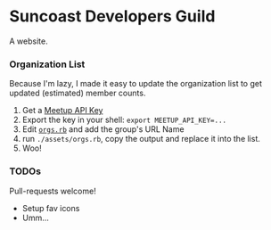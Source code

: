# Suncoast Developers Guild

A website.

### Organization List

Because I'm lazy, I made it easy to update the organization list to get updated (estimated) member counts.

1. Get a [Meetup API Key](https://secure.meetup.com/meetup_api/key/)
2. Export the key in your shell: `export MEETUP_API_KEY=...`
3. Edit [`orgs.rb`]('assets/orgs.rb') and add the group's URL Name
4. run `./assets/orgs.rb`, copy the output and replace it into the list.
5. Woo!

### TODOs

Pull-requests welcome!

- Setup fav icons
- Umm...
